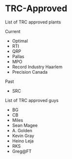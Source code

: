 # TRC-Approved

List of TRC approved plants

Current
- Optimal
- RTI 
- QRP 
- Pallas
- MPO
- Record Industry Haarlem
- Precision Canada

Past

- SRC

List of TRC approved guys

- BG
- CB
- Miles
- Sean Magee
- A. Golden
- Kevin Gray
- Heino Leja
- RKS
- Greg@FT
